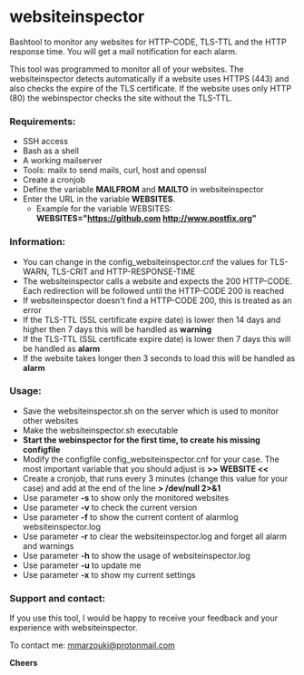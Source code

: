 # websiteinspector
Bashtool to monitor any websites for HTTP-CODE, TLS-TTL and the HTTP response time. You will get a mail notification for each alarm.

This tool was programmed to monitor all of your websites. The websiteinspector detects automatically if a website uses HTTPS (443) and also checks the expire of the TLS certificate. If the website uses only HTTP (80) the webinspector checks the site without the TLS-TTL.

### Requirements:
- SSH access
- Bash as a shell
- A working mailserver
- Tools: mailx to send mails, curl, host and openssl
- Create a cronjob
- Define the variable **MAILFROM** and **MAILTO** in websiteinspector
- Enter the URL in the variable **WEBSITES**. 
  - Example for the variable WEBSITES: **WEBSITES="https://github.com http://www.postfix.org"**

### Information:
- You can change in the config\_websiteinspector.cnf the values for TLS-WARN, TLS-CRIT and HTTP-RESPONSE-TIME
- The websiteinspector calls a website and expects the 200 HTTP-CODE. Each redirection will be followed until the HTTP-CODE 200 is reached
- If websiteinspector doesn't find a HTTP-CODE 200, this is treated as an error
- If the TLS-TTL (SSL certificate expire date) is lower then 14 days and higher then 7 days this will be handled as **warning**
- If the TLS-TTL (SSL certificate expire date) is lower then 7 days this will be handled as **alarm**
- If the website takes longer then 3 seconds to load this will be handled as **alarm**

### Usage:
- Save the websiteinspector.sh on the server which is used to monitor other websites
- Make the websiteinspector.sh executable
- **Start the webinspector for the first time, to create his missing configfile**
- Modify the configfile config\_websiteinspector.cnf for your case. The most important variable that you should adjust is **>> WEBSITE <<**
- Create a cronjob, that runs every 3 minutes (change this value for your case) and add at the end of the line **> /dev/null 2>&1**
- Use parameter **-s** to show only the monitored websites
- Use parameter **-v** to check the current version
- Use parameter **-f** to show the current content of alarmlog websiteinspector.log
- Use parameter **-r** to clear the websiteinspector.log and forget all alarm and warnings
- Use parameter **-h** to show the usage of websiteinspector.log
- Use parameter **-u** to update me
- Use parameter **-x** to show my current settings

### Support and contact:
If you use this tool, I would be happy to receive your feedback and your experience with websiteinspector.

To contact me: mmarzouki@protonmail.com

**Cheers**

